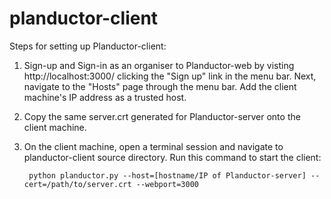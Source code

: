 planductor-client
==============

Steps for setting up Planductor-client:

1. Sign-up and Sign-in as an organiser to Planductor-web by visting http://localhost:3000/ clicking the "Sign up" link in the menu bar. Next, navigate to the "Hosts" page through the menu bar. Add the client machine's IP address as a trusted host.

2. Copy the same server.crt generated for Planductor-server onto the client machine.

3. On the client machine, open a terminal session and navigate to planductor-client source directory. Run this command to start the client:

        python planductor.py --host=[hostname/IP of Planductor-server] --cert=/path/to/server.crt --webport=3000
